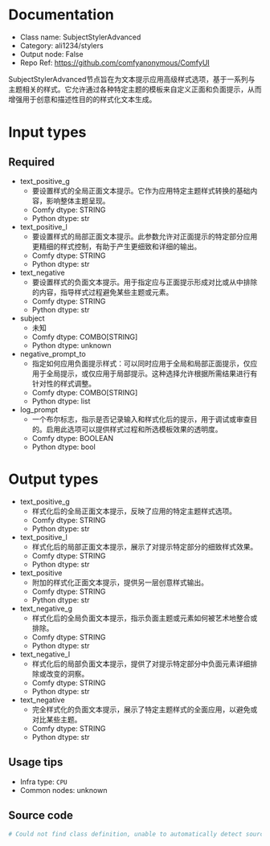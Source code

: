 
# Documentation
- Class name: SubjectStylerAdvanced
- Category: ali1234/stylers
- Output node: False
- Repo Ref: https://github.com/comfyanonymous/ComfyUI

SubjectStylerAdvanced节点旨在为文本提示应用高级样式选项，基于一系列与主题相关的样式。它允许通过各种特定主题的模板来自定义正面和负面提示，从而增强用于创意和描述性目的的样式化文本生成。

# Input types
## Required
- text_positive_g
    - 要设置样式的全局正面文本提示。它作为应用特定主题样式转换的基础内容，影响整体主题呈现。
    - Comfy dtype: STRING
    - Python dtype: str
- text_positive_l
    - 要设置样式的局部正面文本提示。此参数允许对正面提示的特定部分应用更精细的样式控制，有助于产生更细致和详细的输出。
    - Comfy dtype: STRING
    - Python dtype: str
- text_negative
    - 要设置样式的负面文本提示。用于指定应与正面提示形成对比或从中排除的内容，指导样式过程避免某些主题或元素。
    - Comfy dtype: STRING
    - Python dtype: str
- subject
    - 未知
    - Comfy dtype: COMBO[STRING]
    - Python dtype: unknown
- negative_prompt_to
    - 指定如何应用负面提示样式：可以同时应用于全局和局部正面提示，仅应用于全局提示，或仅应用于局部提示。这种选择允许根据所需结果进行有针对性的样式调整。
    - Comfy dtype: COMBO[STRING]
    - Python dtype: list
- log_prompt
    - 一个布尔标志，指示是否记录输入和样式化后的提示，用于调试或审查目的。启用此选项可以提供样式过程和所选模板效果的透明度。
    - Comfy dtype: BOOLEAN
    - Python dtype: bool

# Output types
- text_positive_g
    - 样式化后的全局正面文本提示，反映了应用的特定主题样式选项。
    - Comfy dtype: STRING
    - Python dtype: str
- text_positive_l
    - 样式化后的局部正面文本提示，展示了对提示特定部分的细致样式效果。
    - Comfy dtype: STRING
    - Python dtype: str
- text_positive
    - 附加的样式化正面文本提示，提供另一层创意样式输出。
    - Comfy dtype: STRING
    - Python dtype: str
- text_negative_g
    - 样式化后的全局负面文本提示，指示负面主题或元素如何被艺术地整合或排除。
    - Comfy dtype: STRING
    - Python dtype: str
- text_negative_l
    - 样式化后的局部负面文本提示，提供了对提示特定部分中负面元素详细排除或改变的洞察。
    - Comfy dtype: STRING
    - Python dtype: str
- text_negative
    - 完全样式化的负面文本提示，展示了特定主题样式的全面应用，以避免或对比某些主题。
    - Comfy dtype: STRING
    - Python dtype: str


## Usage tips
- Infra type: `CPU`
- Common nodes: unknown


## Source code
```python
# Could not find class definition, unable to automatically detect source code
```
